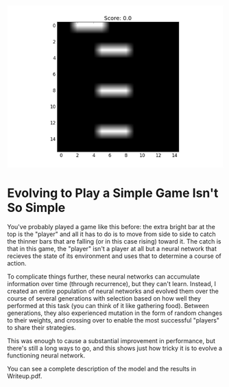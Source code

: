 <img src="https://github.com/ablonder/evolutionary-neuralnet/blob/master/Plots/demo_display.png" />

# Evolving to Play a Simple Game Isn't So Simple

You've probably played a game like this before: the extra bright bar at the top is the "player" and all it has to do is to move from side to side to catch the thinner bars that are falling (or in this case rising) toward it. The catch is that in this game, the "player" isn't a player at all but a neural network that recieves the state of its environment and uses that to determine a course of action.

To complicate things further, these neural networks can accumulate information over time (through recurrence), but they can't learn. Instead, I created an entire population of neural networks and evolved them over the course of several generations with selection based on how well they performed at this task (you can think of it like gathering food). Between generations, they also experienced mutation in the form of random changes to their weights, and crossing over to enable the most successful "players" to share their strategies.

This was enough to cause a substantial improvement in performance, but there's still a long ways to go, and this shows just how tricky it is to evolve a functioning neural network.

You can see a complete description of the model and the results in Writeup.pdf.
